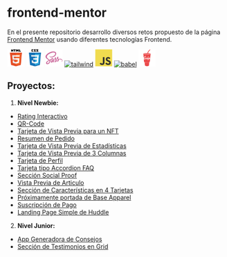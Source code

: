 # frontend-mentor

En el presente repositorio desarrollo diversos retos propuesto de la página [Frontend Mentor](https://www.frontendmentor.io/home) usando diferentes tecnologías Frontend.

[<img src="https://raw.githubusercontent.com/devicons/devicon/master/icons/html5/html5-original-wordmark.svg" alt="html5" width="40" height="40"/>](#)
[<img src="https://raw.githubusercontent.com/devicons/devicon/master/icons/css3/css3-original-wordmark.svg" alt="css3" width="40" height="40"/>](#)
[<img src="https://raw.githubusercontent.com/devicons/devicon/master/icons/sass/sass-original.svg" alt="sass" width="40" height="40"/>](#)
[<img src="https://www.vectorlogo.zone/logos/tailwindcss/tailwindcss-icon.svg" alt="tailwind" width="40" height="40"/>](#)
[<img src="https://raw.githubusercontent.com/devicons/devicon/master/icons/javascript/javascript-original.svg" alt="javascript" width="40" height="40"/>](#)
[<img src="https://www.vectorlogo.zone/logos/babeljs/babeljs-icon.svg" alt="babel" width="40" height="40"/>](#)
[<img src="https://raw.githubusercontent.com/devicons/devicon/master/icons/gulp/gulp-plain.svg" alt="gulp" width="40" height="40"/>](#)

## Proyectos:

1. **Nivel Newbie:**
  - [Rating Interactivo](https://sdann26.github.io/frontend-mentor/interactive-rating-component-main)
  - [QR-Code](https://sdann26.github.io/frontend-mentor/qr-code-component-main/)
  - [Tarjeta de Vista Previa para un NFT](https://sdann26.github.io/frontend-mentor/nft-preview-card-component-main/)
  - [Resumen de Pedido](https://sdann26.github.io/frontend-mentor/order-summary-component-main/)
  - [Tarjeta de Vista Previa de Estadísticas](https://sdann26.github.io/frontend-mentor/stats-preview-card-component-main/)
  - [Tarjeta de Vista Previa de 3 Columnas](https://sdann26.github.io/frontend-mentor/3-column-preview-card-component-main/)
  - [Tarjeta de Perfil](https://sdann26.github.io/frontend-mentor/profile-card-component-main/)
  - [Tarjeta tipo Accordion FAQ](https://sdann26.github.io/frontend-mentor/faq-accordion-card-main/)
  - [Sección Social Proof](https://sdann26.github.io/frontend-mentor/social-proof-section-master/)
  - [Vista Previa de Articulo](https://sdann26.github.io/frontend-mentor/article-preview-component-master)
  - [Sección de Características en 4 Tarjetas](https://sdann26.github.io/frontend-mentor/four-card-feature-section-master)
  - [Próximamente portada de Base Apparel](https://sdann26.github.io/frontend-mentor/base-apparel-coming-soon-master)
  - [Suscripción de Pago](https://sdann26.github.io/frontend-mentor/single-price-grid-component-master)
  - [Landing Page Simple de Huddle](https://sdann26.github.io/frontend-mentor/huddle-landing-page-with-single-introductory-section-master)
2. **Nivel Junior:**
  - [App Generadora de Consejos](https://sdann26.github.io/frontend-mentor/advice-generator-app-main)
  - [Sección de Testimonios en Grid](https://sdann26.github.io/frontend-mentor/testimonials-grid-section-main)